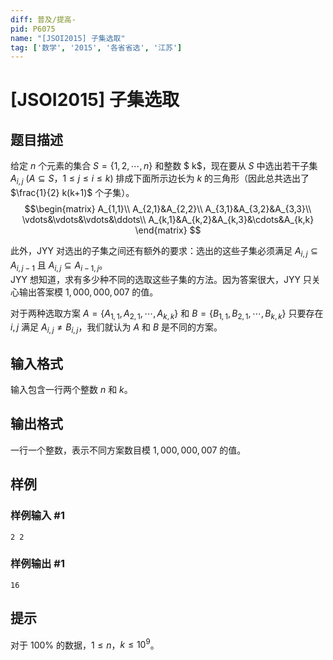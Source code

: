 ```yaml
---
diff: 普及/提高-
pid: P6075
name: "[JSOI2015] 子集选取"
tag: ['数学', '2015', '各省省选', '江苏']
---
```

# [JSOI2015] 子集选取
## 题目描述

给定 $n$ 个元素的集合 $S= \left\{1,2,\cdots,n \right\}$ 和整数 $ k$，现在要从 $S$ 中选出若干子集 $A_{i,j}\ (A \subseteq S$，$1 \le j \le i \le k)$ 排成下面所示边长为 $k$ 的三角形（因此总共选出了 $\frac{1}{2} k(k+1)$ 个子集）。      
$$\begin{matrix}
A_{1,1}\\
A_{2,1}&A_{2,2}\\
A_{3,1}&A_{3,2}&A_{3,3}\\
\vdots&\vdots&\vdots&\ddots\\
A_{k,1}&A_{k,2}&A_{k,3}&\cdots&A_{k,k}
\end{matrix}   $$

此外，JYY 对选出的子集之间还有额外的要求：选出的这些子集必须满足
$A_{i,j} \subseteq A_{i,j-1}$ 且 $A_{i,j} \subseteq A_{i-1,j}$。     
JYY 想知道，求有多少种不同的选取这些子集的方法。因为答案很大，JYY 只关心输出答案模 $1{,}000{,}000{,}007$ 的值。 
      
对于两种选取方案 $A = \left\{ A_{1,1} , A_{2,1} ,\cdots, A_{k,k} \right\}$ 和 $B = \left\{ B_{1,1} , B_{2,1} ,\cdots, B_{k,k} \right\}$ 只要存在 $i,j$ 满足 $A_{i,j} \neq B_{i,j}$，我们就认为 $A$ 和 $B$ 是不同的方案。   
## 输入格式

输入包含一行两个整数 $n$ 和 $k$。
## 输出格式

一行一个整数，表示不同方案数目模 $1,000,000,007$ 的值。
## 样例

### 样例输入 #1
```
2 2
```
### 样例输出 #1
```
16
```
## 提示

对于 $100\%$ 的数据，$1 \le n$，$k \le 10^9$。
